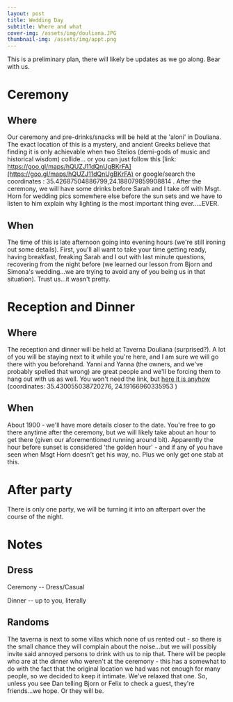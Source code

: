 ```yaml
---
layout: post
title: Wedding Day
subtitle: Where and what
cover-img: /assets/img/douliana.JPG
thumbnail-img: /assets/img/appt.png
---
```



This is a preliminary plan, there will likely be updates as we go along. Bear with us.

Ceremony
=

Where
--------
Our ceremony and pre-drinks/snacks will be held at the 'aloni' in Douliana. The exact location of this is a mystery, and ancient Greeks believe that finding it is only achievable when two Stelios (demi-gods of music and historical wisdom) collide... or you can just follow this [link: https://goo.gl/maps/hQUZJ11dQnUgBKrFA](https://goo.gl/maps/hQUZJ11dQnUgBKrFA) or google/search the coordinates : 35.42687504886799,24.188079859908814 . After the ceremony, we will have some drinks before Sarah and I take off with Msgt. Horn for wedding pics somewhere else before the sun sets and we have to listen to him explain why lighting is the most important thing ever.....EVER.

When
--------
The time of this is late afternoon going into evening hours (we're still ironing out some details). First, you'll all want to take your time getting ready, having breakfast, freaking Sarah and I out with last minute questions, recovering from the night before (we learned our lesson from Bjorn and Simona's wedding...we are trying to avoid any of you being us in that situation). Trust us...it wasn't pretty.

Reception and Dinner
=

Where
--------
The reception and dinner will be held at Taverna Douliana (surprised?). A lot of you will be staying next to it while you're here, and I am sure we will go there with you beforehand. Yanni and Yanna (the owners, and we've probably spelled that wrong) are great people and we'll be forcing them to hang out with us as well. You won't need the link, but [here it is anyhow](https://goo.gl/maps/zXeUabCVM49sjhjZ8) (coordinates: 35.430055038720276, 24.19166960335953 )

When
--------
About 1900 - we'll have more details closer to the date. You're free to go there anytime after the ceremony, but we will likely take about an hour to get there (given our aforementioned running around bit). Apparently the hour before sunset is considered 'the golden hour' - and if any of you have seen when Msgt Horn doesn't get his way, no. Plus we only get one stab at this. 

After party
=
There is only one party, we will be turning it into an afterpart over the course of the night. 

Notes
=

Dress
--------

Ceremony -- Dress/Casual

Dinner -- up to you, literally

Randoms
--------
The taverna is next to some villas which none of us rented out - so there is the small chance they will complain about the noise...but we will possibly invite said annoyed persons to drink with us to nip that. There will be people who are at the dinner who weren't at the ceremony - this has a somewhat to do with the fact that the original location we had was not enough for many people, so we decided to keep it intimate. We've relaxed that one. So, unless you see Dan telling Bjorn or Felix to check a guest, they're friends...we hope. Or they will be.



